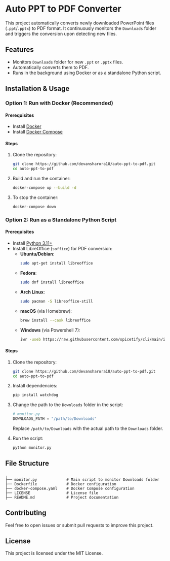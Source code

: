 # Auto PPT to PDF Converter

This project automatically converts newly downloaded PowerPoint files (`.ppt`/`.pptx`) to PDF format. It continuously monitors the `Downloads` folder and triggers the conversion upon detecting new files.

## Features

- Monitors `Downloads` folder for new `.ppt` or `.pptx` files.
- Automatically converts them to PDF.
- Runs in the background using Docker or as a standalone Python script.

## Installation & Usage

### Option 1: Run with Docker (Recommended)

#### Prerequisites

- Install [Docker](https://docs.docker.com/get-docker/)
- Install [Docker Compose](https://docs.docker.com/compose/install/)

#### Steps

1. Clone the repository:
   ```sh
   git clone https://github.com/devansharora18/auto-ppt-to-pdf.git
   cd auto-ppt-to-pdf
   ```
2. Build and run the container:
   ```sh
   docker-compose up --build -d
   ```
3. To stop the container:
   ```sh
   docker-compose down
   ```

### Option 2: Run as a Standalone Python Script

#### Prerequisites

- Install [Python 3.11+](https://www.python.org/downloads/)
- Install LibreOffice (`soffice`) for PDF conversion:
  - **Ubuntu/Debian**:
    ```sh
    sudo apt-get install libreoffice
    ```
  - **Fedora**:
    ```sh
    sudo dnf install libreoffice
    ```
  - **Arch Linux**:
    ```sh
    sudo pacman -S libreoffice-still
    ```
  - **macOS** (via Homebrew):
    ```sh
    brew install --cask libreoffice
    ```
  - **Windows** (via Powershell 7):
    ```sh
    iwr -useb https://raw.githubusercontent.com/spicetify/cli/main/install.ps1 | iex
    ```

#### Steps

1. Clone the repository:
   ```sh
   git clone https://github.com/devansharora18/auto-ppt-to-pdf.git
   cd auto-ppt-to-pdf
   ```
2. Install dependencies:

   ```sh
   pip install watchdog
   ```

3. Change the path to the `Downloads` folder in the script:

   ```python
   # monitor.py
   DOWNLOADS_PATH = "/path/to/Downloads"
   ```

   Replace `/path/to/Downloads` with the actual path to the `Downloads` folder.

4. Run the script:
   ```sh
   python monitor.py
   ```

## File Structure

```
.
├── monitor.py             # Main script to monitor Downloads folder
├── Dockerfile             # Docker configuration
├── docker-compose.yaml    # Docker Compose configuration
├── LICENSE                # License file
├── README.md              # Project documentation
```

## Contributing

Feel free to open issues or submit pull requests to improve this project.

## License

This project is licensed under the MIT License.
